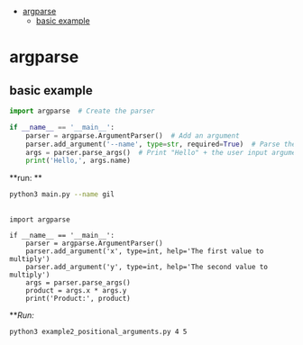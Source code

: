 <!--ts-->
* [argparse](#argparse)
   * [basic example](#basic-example)

<!-- Created by https://github.com/ekalinin/github-markdown-toc -->
<!-- Added by: gil_diy, at: Sat 03 Dec 2022 13:47:54 IST -->

<!--te-->


# argparse

## basic example

```python
import argparse  # Create the parser

if __name__ == '__main__':
    parser = argparse.ArgumentParser()  # Add an argument
    parser.add_argument('--name', type=str, required=True)  # Parse the argument
    args = parser.parse_args()  # Print "Hello" + the user input argument
    print('Hello,', args.name)
```

**run: **
```bash
python3 main.py --name gil
```

## 

```
import argparse

if __name__ == '__main__':
    parser = argparse.ArgumentParser()
    parser.add_argument('x', type=int, help='The first value to multiply')
    parser.add_argument('y', type=int, help='The second value to multiply')
    args = parser.parse_args()
    product = args.x * args.y
    print('Product:', product)

```

***Run:*

```
python3 example2_positional_arguments.py 4 5
```

